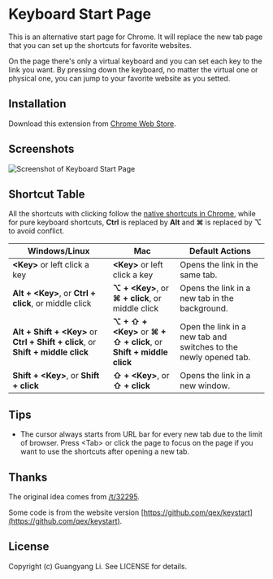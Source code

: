 # Keyboard Start Page
This is an alternative start page for Chrome. It will replace the new tab page that you can set up the shortcuts for favorite websites.

On the page there's only a virtual keyboard and you can set each key to the link you want. By pressing down the keyboard, no matter the virtual one or physical one, you can jump to your favorite website as you setted.

## Installation
Download this extension from [Chrome Web Store](https://chrome.google.com/webstore/detail/keyboard-start-page/lcgabkjfibeakijbhicjjilchhmjaiid).

## Screenshots
![Screenshot of Keyboard Start Page](https://github.com/ligyxy/KeyboardStartPage/blob/master/screenshot/screenshot-1.png?raw=true)

## Shortcut Table
All the shortcuts with clicking follow the [native shortcuts in Chrome](https://support.google.com/chrome/answer/157179), while for pure keyboard shortcuts, **Ctrl** is replaced by **Alt** and **⌘** is replaced by **⌥** to avoid conflict.

|Windows/Linux|Mac|Default Actions|
|---|---|---|
|**\<Key\>** or left click a key|**\<Key\>** or left click a key|Opens the link in the same tab.|
|**Alt + \<Key\>**, or **Ctrl + click**, or middle click|**⌥ + \<Key\>**, or **⌘ + click**, or middle click|Opens the link in a new tab in the background.|
|**Alt + Shift + \<Key\>** or **Ctrl + Shift + click**, or **Shift + middle click**|**⌥ + ⇧ + \<Key\>** or **⌘ + ⇧ + click**, or **Shift + middle click**|Open the link in a new tab and switches to the newly opened tab.|
|**Shift + \<Key\>**, or **Shift + click**|**⇧ + \<Key\>**, or **⇧ + click**|Opens the link in a new window.|

## Tips
* The cursor always starts from URL bar for every new tab due to the limit of browser. Press \<Tab\> or click the page to focus on the page if you want to use the shortcuts after opening a new tab.

## Thanks
The original idea comes from [/t/32295](https://www.v2ex.com/t/32295).

Some code is from the website version [https://github.com/qex/keystart](https://github.com/qex/keystart).

## License
Copyright (c) Guangyang Li. See LICENSE for details.